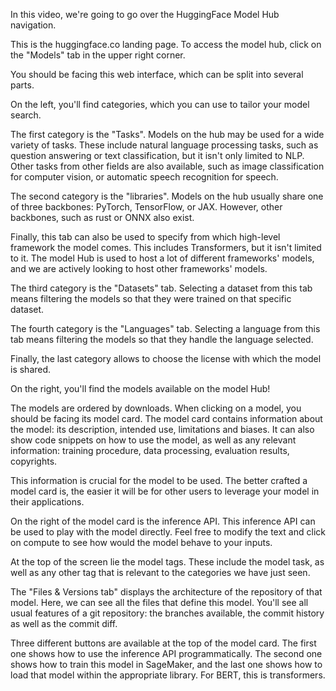 In this video, we're going to go over the HuggingFace Model Hub navigation.

This is the huggingface.co landing page. To access the model hub, click on the "Models" tab in the upper right corner.

You should be facing this web interface, which can be split into several parts.

On the left, you'll find categories, which you can use to tailor your model search.

The first category is the "Tasks". Models on the hub may be used for a wide variety of tasks. These include natural language processing tasks, such as question answering or text classification, but it isn't only limited to NLP. Other tasks from other fields are also available, such as image classification for computer vision, or automatic speech recognition for speech.

The second category is the "libraries". Models on the hub usually share one of three backbones: PyTorch, TensorFlow, or JAX. However, other backbones, such as rust or ONNX also exist.

Finally, this tab can also be used to specify from which high-level framework the model comes. This includes Transformers, but it isn't limited to it. The model Hub is used to host a lot of different frameworks' models, and we are actively looking to host other frameworks' models.

The third category is the "Datasets" tab. Selecting a dataset from this tab means filtering the models so that they were trained on that specific dataset.

The fourth category is the "Languages" tab. Selecting a language from this tab means filtering the models so that they handle the language selected.

Finally, the last category allows to choose the license with which the model is shared.

On the right, you'll find the models available on the model Hub!

The models are ordered by downloads. When clicking on a model, you should be facing its model card. The model card contains information about the model: its description, intended use, limitations and biases. It can also show code snippets on how to use the model, as well as any relevant information: training procedure, data processing, evaluation results, copyrights.

This information is crucial for the model to be used. The better crafted a model card is, the easier it will be for other users to leverage your model in their applications.

On the right of the model card is the inference API. This inference API can be used to play with the model directly. Feel free to modify the text and click on compute to see how would the model behave to your inputs.

At the top of the screen lie the model tags. These include the model task, as well as any other tag that is relevant to the categories we have just seen.

The "Files & Versions tab" displays the architecture of the repository of that model. Here, we can see all the files that define this model. You'll see all usual features of a git repository: the branches available, the commit history as well as the commit diff.

Three different buttons are available at the top of the model card. The first one shows how to use the inference API programmatically. The second one shows how to train this model in SageMaker, and the last one shows how to load that model within the appropriate library. For BERT, this is transformers.